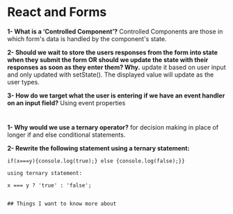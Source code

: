 #  React and Forms

**1- What is a ‘Controlled Component’?** Controlled Components are those in which form's data is handled by the component's state.

**2- Should we wait to store the users responses from the form into state when they submit the form OR should we update the state with their responses as soon as they enter them? Why.** update it based on user input and only updated with setState(). The displayed value will update as the user types.

**3- How do we target what the user is entering if we have an event handler on an input field?** Using event properties

#
**1- Why would we use a ternary operator?** for decision making in place of longer if and else conditional statements.

**2- Rewrite the following statement using a ternary statement:** 


    if(x===y){console.log(true);} else {console.log(false);}}

    using ternary statement:

    x === y ? 'true' : 'false';


    ## Things I want to know more about
